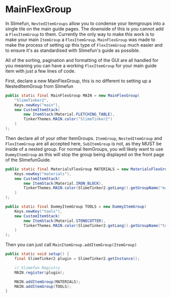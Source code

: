 # MainFlexGroup

In Slimefun, `NestedItemGroups` allow you to condense your itemgroups into a single tile on the main guide pages. The downside of this is you cannot add a `FlexItemGroup` to them. Currently the only way to make this work is to make your main `ItemGroup` a `FlexItemGroup`. `MainFlexGroup` was made to make the process of setting up this type of `FlexItemGroup` much easier and to ensure it's as standardised with Slimefun's guide as possible.

All of the sorting, pagination and formatting of the GUI are all handled for you meaning you can have a working `FlexItemGroup` for your main guide item with just a few lines of code.

First, declare a new MainFlexGroup, this is no different to setting up a NestedItemGroup from Slimefun

```java
public static final MainFlexGroup MAIN = new MainFlexGroup(
    "SlimeTinker2",
    Keys.newKey("main"),
    new CustomItemStack(
        new ItemStack(Material.FLETCHING_TABLE),
        TinkerThemes.MAIN.color("SlimeTinker2")
    )
);
```

Then declare all of your other ItemGroups. `ItemGroup`, `NestedItemGroup` and `FlexItemGroup` are all accepted here, `SubItemGroup` is not, as they MUST be inside of a nested group. For normal ItemGroups, you will likely want to use `DummyItemGroup` as this will stop the group being displayed on the front page of the SlimefunGuide.

```java
public static final MaterialsFlexGroup MATERIALS = new MaterialsFlexGroup(
    Keys.newKey("materials"),
    new CustomItemStack(
        new ItemStack(Material.IRON_BLOCK),
        TinkerThemes.MAIN.color(SlimeTinker2.getLang().getGroupName("materials"))
    )
);

public static final DummyItemGroup TOOLS = new DummyItemGroup(
    Keys.newKey("tools"),
    new CustomItemStack(
        new ItemStack(Material.STONECUTTER),
        TinkerThemes.MAIN.color(SlimeTinker2.getLang().getGroupName("tools"))
    )
);
```

Then you can just call `MainItemGroup.addItemGroup(ItemGroup)`

```java
public static void setup() {
    final SlimeTinker2 plugin = SlimeTinker2.getInstance();

    // Slimefun Registry
    MAIN.register(plugin);

    MAIN.addItemGroup(MATERIALS);
    MAIN.addItemGroup(TOOLS);
}
```
